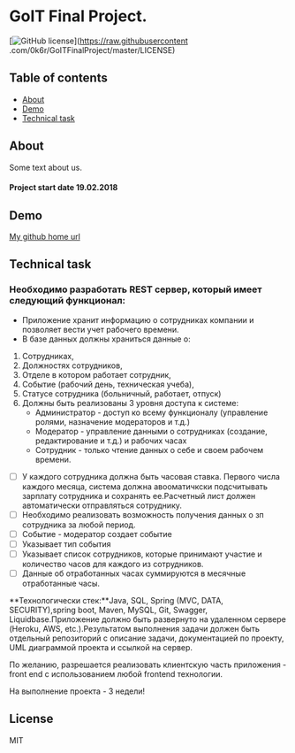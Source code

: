 ﻿# GoIT Final Project.

[![GitHub license](https://img.shields.io/badge/license-MIT-blue.svg)](https://raw.githubusercontent
.com/0k6r/GoITFinalProject/master/LICENSE)

## Table of contents

- [About](#about)
- [Demo](#demo)
- [Technical task](#technical-task)


## About

Some text about us.
#### Project start date 19.02.2018

## Demo

[My github home url](https://github.com/0k6r)

## Technical task

### Необходимо разработать REST сервер, который имеет следующий функционал:

* Приложение хранит информацию о сотрудниках компании и позволяет вести учет рабочего времени.
* В базе данных должны храниться данные о:
1. Сотрудниках,
2. Должностях сотрудников,
3. Отделе в котором работает сотрудник,
4. Событие (рабочий день, техническая учеба),
5. Статусе сотрудника (больничный, работает, отпуск)
6. Должны быть реализованы 3 уровня доступа к системе:
    * Администратор -  доступ ко всему функционалу (управление ролями, назначение модераторов и т.д.)
    * Модератор - управление данными о сотрудниках (создание, редактирование и т.д.) и рабочих часах
    * Сотрудник - только чтение данных о себе и своем рабочем времени.

- [ ] У каждого сотрудника должна быть часовая ставка. Первого числа каждого месяца, система должна авооматичкски подсчитывать зарплату сотрудника и сохранять ее.Расчетный лист должен автоматически отправляться сотруднику.
- [ ] Необходимо реализовать возможность получения данных о зп сотрудника за любой период.
- [ ] Событие - модератор создает событие
- [ ] Указывает тип события
- [ ] Указывает список сотрудников, которые принимают участие и количество часов для каждого из сотрудников.
- [ ] Данные об отработанных часах суммируются в месячные отработанные часы.

**Технологически стек:**Java, SQL, Spring (MVC, DATA, SECURITY),spring boot, Maven, MySQL, Git, Swagger, Liquidbase.Приложение должно быть развернуто на удаленном сервере (Heroku, AWS, etc.).Результатом выполнения задачи должен быть отдельный репозиторий с описание задачи, документацией по проекту, UML диаграммой проекта и ссылкой на сервер.

По желанию, разрешается реализовать клиентскую часть приложения - front end с использованием любой frontend технологии.

На выполнение проекта - 3 недели!

## License

MIT